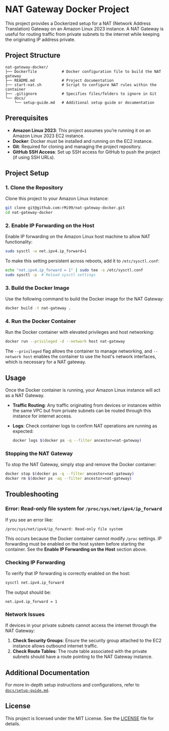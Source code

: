 # NAT Gateway Docker Project

This project provides a Dockerized setup for a NAT (Network Address Translation) Gateway on an Amazon Linux 2023 instance. A NAT Gateway is useful for routing traffic from private subnets to the internet while keeping the originating IP address private.

## Project Structure

```
nat-gateway-docker/
├── Dockerfile           # Docker configuration file to build the NAT gateway
├── README.md            # Project documentation
├── start-nat.sh         # Script to configure NAT rules within the container
├── .gitignore           # Specifies files/folders to ignore in Git
└── docs/
    └── setup-guide.md   # Additional setup guide or documentation
```

## Prerequisites

- **Amazon Linux 2023**: This project assumes you’re running it on an Amazon Linux 2023 EC2 instance.
- **Docker**: Docker must be installed and running on the EC2 instance.
- **Git**: Required for cloning and managing the project repository.
- **GitHub SSH Access**: Set up SSH access for GitHub to push the project (if using SSH URLs).

## Project Setup

### 1. Clone the Repository

Clone this project to your Amazon Linux instance:

```bash
git clone git@github.com:rMi99/nat-gateway-docker.git
cd nat-gateway-docker
```

### 2. Enable IP Forwarding on the Host

Enable IP forwarding on the Amazon Linux host machine to allow NAT functionality:

```bash
sudo sysctl -w net.ipv4.ip_forward=1
```

To make this setting persistent across reboots, add it to `/etc/sysctl.conf`:

```bash
echo "net.ipv4.ip_forward = 1" | sudo tee -a /etc/sysctl.conf
sudo sysctl -p  # Reload sysctl settings
```

### 3. Build the Docker Image

Use the following command to build the Docker image for the NAT Gateway:

```bash
docker build -t nat-gateway .
```

### 4. Run the Docker Container

Run the Docker container with elevated privileges and host networking:

```bash
docker run --privileged -d --network host nat-gateway
```

The `--privileged` flag allows the container to manage networking, and `--network host` enables the container to use the host's network interfaces, which is necessary for a NAT gateway.

## Usage

Once the Docker container is running, your Amazon Linux instance will act as a NAT Gateway. 

- **Traffic Routing**: Any traffic originating from devices or instances within the same VPC but from private subnets can be routed through this instance for internet access.
- **Logs**: Check container logs to confirm NAT operations are running as expected:

  ```bash
  docker logs $(docker ps -q --filter ancestor=nat-gateway)
  ```

### Stopping the NAT Gateway

To stop the NAT Gateway, simply stop and remove the Docker container:

```bash
docker stop $(docker ps -q --filter ancestor=nat-gateway)
docker rm $(docker ps -aq --filter ancestor=nat-gateway)
```

## Troubleshooting

### Error: Read-only file system for `/proc/sys/net/ipv4/ip_forward`

If you see an error like:

```
/proc/sys/net/ipv4/ip_forward: Read-only file system
```

This occurs because the Docker container cannot modify `/proc` settings. IP forwarding must be enabled on the host system before starting the container. See the **Enable IP Forwarding on the Host** section above.

### Checking IP Forwarding

To verify that IP forwarding is correctly enabled on the host:

```bash
sysctl net.ipv4.ip_forward
```

The output should be:

```
net.ipv4.ip_forward = 1
```

### Network Issues

If devices in your private subnets cannot access the internet through the NAT Gateway:

1. **Check Security Groups**: Ensure the security group attached to the EC2 instance allows outbound internet traffic.
2. **Check Route Tables**: The route table associated with the private subnets should have a route pointing to the NAT Gateway instance.

## Additional Documentation

For more in-depth setup instructions and configurations, refer to [`docs/setup-guide.md`](docs/setup-guide.md).

## License

This project is licensed under the MIT License. See the [LICENSE](LICENSE) file for details.

